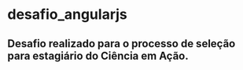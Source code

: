 # desafio_angularjs
## Desafio realizado para o processo de seleção para estagiário do Ciência em Ação.
